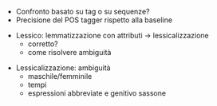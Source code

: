 * Confronto basato su tag o su sequenze?
* Precisione del POS tagger rispetto alla baseline
- Lessico: lemmatizzazione con attributi -> lessicalizzazione
  - corretto?
  - come risolvere ambiguità
* Lessicalizzazione: ambiguità
  - maschile/femminile
  - tempi
  - espressioni abbreviate e genitivo sassone

